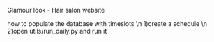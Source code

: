 Glamour look - Hair salon website

how to populate the database with timeslots \n
1)create a schedule \n
2)open utils/run_daily.py and run it
